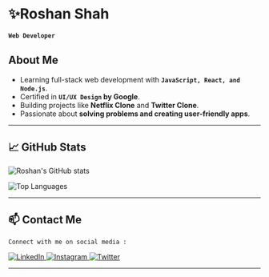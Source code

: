 # ✨Roshan Shah
**`Web Developer`**


## About Me
- Learning full-stack web development with **`JavaScript, React, and Node.js`**.  
- Certified in **`UI/UX Design` by Google**.  
- Building projects like **Netflix Clone** and **Twitter Clone**.  
- Passionate about **solving problems and creating user-friendly apps**.


---



## 📈 GitHub Stats

![Roshan's GitHub stats](https://github-readme-stats.vercel.app/api?username=roshan252s&show_icons=true&theme=light)


![Top Languages](https://github-readme-stats.vercel.app/api/top-langs/?username=roshan252s&layout=compact&theme=light)


---

## 📫 Contact Me
`Connect with me on social media :`


<a href="https://www.linkedin.com/in/roshan252s/" target="_blank">
  <img src="https://skillicons.dev/icons?i=linkedin" alt="LinkedIn" />
</a>
<a href="https://www.instagram.com/roshan252s/" target="_blank">
  <img src="https://skillicons.dev/icons?i=instagram" alt="Instagram" />
</a>
<a href="https://twitter.com/roshan252s/" target="_blank">
  <img src="https://skillicons.dev/icons?i=twitter" alt="Twitter" />
</a>

---
